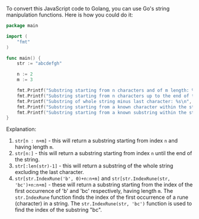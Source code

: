 To convert this JavaScript code to Golang, you can use Go's string manipulation functions. Here is how you could do it:

```go
package main

import (
	"fmt"
)

func main() {
	str := "abcdefgh"

	n := 2
	m := 3

	fmt.Printf("Substring starting from n characters and of m length: %s\n", str[n:n+m])
	fmt.Printf("Substring starting from n characters up to the end of the string: %s\n", str[n:])
	fmt.Printf("Substring of whole string minus last character: %s\n", str[:len(str)-1])
	fmt.Printf("Substring starting from a known character within the string and of m length: %s\n", str[str.IndexRune('b', 0)+n:n+m])
	fmt.Printf("Substring starting from a known substring within the string and of m length: %s\n", str[str.IndexRune(str, 'bc')+n:n+m])
}
```

Explanation:
1. `str[n : n+m]` - this will return a substring starting from index `n` and having length `m`.
2. `str[n:]` - this will return a substring starting from index `n` until the end of the string.
3. `str[:len(str)-1]` - this will return a substring of the whole string excluding the last character.
4. `str[str.IndexRune('b', 0)+n:n+m]` and `str[str.IndexRune(str, 'bc')+n:n+m]` - these will return a substring starting from the index of the first occurrence of 'b' and 'bc' respectively, having length `m`. The `str.IndexRune` function finds the index of the first occurrence of a rune (character) in a string. The `str.IndexRune(str, 'bc')` function is used to find the index of the substring "bc".
